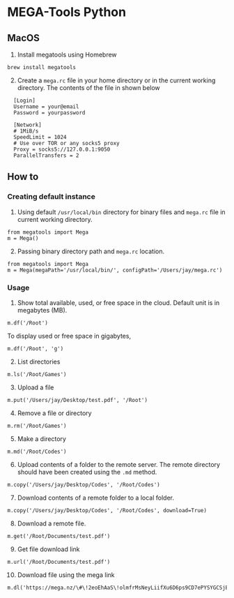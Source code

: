 # MEGA-Tools Python

## MacOS
1. Install megatools using Homebrew
  ``` 
  brew install megatools 
  ``` 
2. Create a `mega.rc` file in your home directory or in the current working directory. The contents of the file in shown below
```
  [Login]
  Username = your@email
  Password = yourpassword

  [Network]
  # 1MiB/s
  SpeedLimit = 1024
  # Use over TOR or any socks5 proxy
  Proxy = socks5://127.0.0.1:9050
  ParallelTransfers = 2
```

## How to

### Creating default instance
1. Using default `/usr/local/bin` directory for binary files and `mega.rc` file in current working directory.
```
from megatools import Mega
m = Mega()
```
2. Passing binary directory path and `mega.rc` location.
```
from megatools import Mega
m = Mega(megaPath='/usr/local/bin/', configPath='/Users/jay/mega.rc')
```

### Usage
1. Show total available, used, or free space in the cloud. Default unit is in megabytes (MB).
```
m.df('/Root')
```
To display used or free space in gigabytes,
```
m.df('/Root', 'g')
```
2. List directories
```
m.ls('/Root/Games')
```
3. Upload a file
```
m.put('/Users/jay/Desktop/test.pdf', '/Root')
```
4. Remove a file or directory
```
m.rm('/Root/Games')
```
5. Make a directory
```
m.md('/Root/Codes')
```
6. Upload contents of a folder to the remote server. The remote directory should have been created using the `.md` method.
```
m.copy('/Users/jay/Desktop/Codes', '/Root/Codes')
```
7. Download contents of a remote folder to a local folder.
```
m.copy('/Users/jay/Desktop/Codes', '/Root/Codes', download=True)
```
8. Download a remote file.
```
m.get('/Root/Documents/test.pdf')
```
9. Get file download link
```
m.url('/Root/Documents/test.pdf')
```
10. Download file using the mega link
```
m.dl('https://mega.nz/\#\!2eoEhAaS\!olmfrMsNeyLiifXu6D6ps9CD7ePYSYGCSjEYAoiQl4')
```
